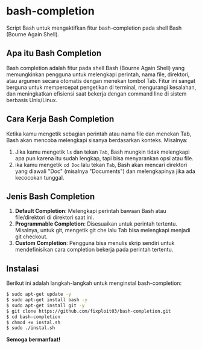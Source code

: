 # bash-completion

Script Bash untuk mengaktifkan fitur bash-completion pada shell Bash (Bourne Again Shell).

## Apa itu Bash  Completion 

Bash completion adalah fitur pada shell Bash (Bourne Again Shell) yang memungkinkan pengguna untuk melengkapi perintah, nama file, direktori, atau argumen secara otomatis dengan menekan tombol Tab. Fitur ini sangat berguna untuk mempercepat pengetikan di terminal, mengurangi kesalahan, dan meningkatkan efisiensi saat bekerja dengan command line di sistem berbasis Unix/Linux.

## Cara Kerja Bash Completion

Ketika kamu mengetik sebagian perintah atau nama file dan menekan Tab, Bash akan mencoba melengkapi sisanya berdasarkan konteks. Misalnya:

1. Jika kamu mengetik `ls` dan tekan `Tab`, Bash mungkin tidak melengkapi apa pun karena itu sudah lengkap, tapi bisa menyarankan opsi atau file.
2. ika kamu mengetik `cd Doc` lalu tekan `Tab`, Bash akan mencari direktori yang diawali "Doc" (misalnya "Documents") dan melengkapinya jika ada kecocokan tunggal.

## Jenis Bash Completion

1. **Default Completion**: Melengkapi perintah bawaan Bash atau file/direktori di direktori saat ini.
2. **Programmable Completion**: Disesuaikan untuk perintah tertentu. Misalnya, untuk git, mengetik git che lalu Tab bisa melengkapi menjadi git checkout.
3. **Custom Completion**: Pengguna bisa menulis skrip sendiri untuk mendefinisikan cara completion bekerja pada perintah tertentu.

## Instalasi 

Berikut ini adalah langkah-langkah untuk menginstal bash-completion:

```sh
$ sudo apt-get update -y
$ sudo apt-get install bash -y
$ sudo apt-get install git -y
$ git clone https://github.com/fixploit03/bash-completion.git
$ cd bash-completion
$ chmod +x instal.sh
$ sudo ./instal.sh
```

**Semoga bermanfaat!**
